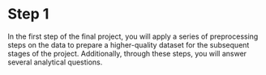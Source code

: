 # Step 1

In the first step of the final project, you will apply a series of preprocessing steps on the data to prepare a higher-quality dataset for the subsequent stages of the project. Additionally, through these steps, you will answer several analytical questions.

